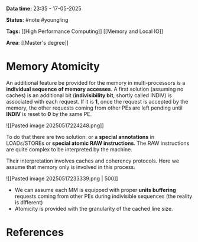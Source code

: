 **Data time:** 23:35 - 17-05-2025

**Status**: #note #youngling 

**Tags:** [[High Performance Computing]] [[Memory and Local IO]]

**Area**: [[Master's degree]]
# Memory Atomicity

An additional feature be provided for the memory in multi-processors is a **individual sequence of memory accesses**. A first solution (assuming no caches) is an additional bit (**indivisibility bit**, shortly called INDIV) is associated with each request. If it is **1**, once the request is accepted by the memory, the other requests coming from other PEs are left pending until **INDIV** is reset to **0** by the same PE.

![[Pasted image 20250517224248.png]]

To do that there are two solution: or a **special annotations** in LOADs/STOREs or **special atomic RAW instructions**. The RAW instructions are quite complex to be interpreted by the machine.

Their interpretation involves caches and coherency protocols. Here we assume that memory only is involved in this process.

![[Pasted image 20250517233339.png | 500]]
- We can assume each MM is equipped with proper **units buffering** requests coming from other PEs during indivisible sequences (the reality is different)
- Atomicity is provided with the granularity of the cached line size.
# References